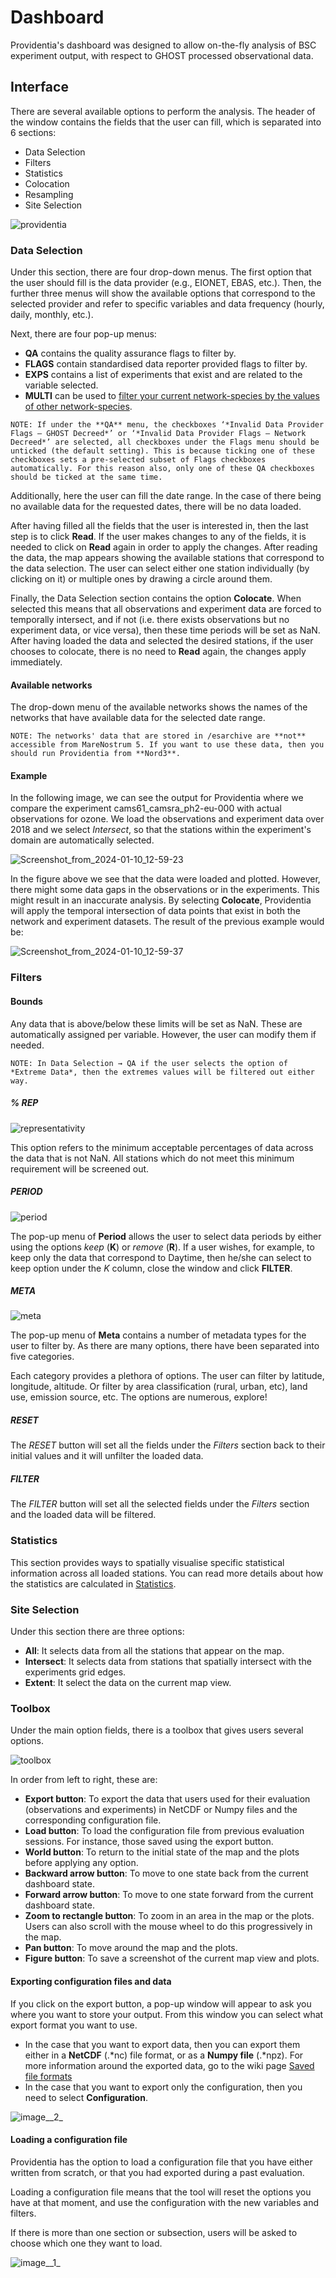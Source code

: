 # Dashboard

Providentia's dashboard was designed to allow on-the-fly analysis of BSC experiment output, with respect to GHOST processed observational data.

## Interface

There are several available options to perform the analysis. The header of the window contains the fields that the user can fill, which is separated into 6 sections: 

- Data Selection
- Filters
- Statistics
- Colocation
- Resampling
- Site Selection

![providentia](uploads/8ee58f0d52d98cdfe0bb173a7aa7f4fd/providentia.png)

### Data Selection
Under this section, there are four drop-down menus. The first option that the user should fill is the data provider (e.g., EIONET, EBAS, etc.). Then, the further three menus will show the available options that correspond to the selected provider and refer to specific variables and data frequency (hourly, daily, monthly, etc.).

Next, there are four pop-up menus:
* **QA** contains the quality assurance flags to filter by.
* **FLAGS** contain standardised data reporter provided flags to filter by.
* **EXPS** contains a list of experiments that exist and are related to the variable selected.
* **MULTI** can be used to [filter your current network-species by the values of other network-species](Multispecies-filtering).

`NOTE: If under the **QA** menu, the checkboxes ‘*Invalid Data Provider Flags – GHOST Decreed*’ or ‘*Invalid Data Provider Flags – Network Decreed*’ are selected, all checkboxes under the Flags menu should be unticked (the default setting). This is because ticking one of these checkboxes sets a pre-selected subset of Flags checkboxes automatically. For this reason also, only one of these QA checkboxes should be ticked at the same time.`

Additionally, here the user can fill the date range. In the case of there being no available data for the requested dates, there will be no data loaded.

After having filled all the fields that the user is interested in, then the last step is to click **Read**. If the user makes changes to any of the fields, it is needed to click on **Read** again in order to apply the changes.
After reading the data, the map appears showing the available stations that correspond to the data selection. The user can select either one station individually (by clicking on it) or multiple ones by drawing a circle around them.

Finally, the Data Selection section contains the option **Colocate**. When selected this means that all observations and experiment data are forced to temporally intersect, and if not (i.e. there exists observations but no experiment data, or vice versa), then these time periods will be set as NaN. After having loaded the data and selected the desired stations, if the user chooses to colocate, there is no need to **Read** again, the changes apply immediately.

#### Available networks

The drop-down menu of the available networks shows the names of the networks that have available data for the selected date range.

`NOTE: The networks' data that are stored in /esarchive are **not** accessible from MareNostrum 5. If you want to use these data, then you should run Providentia from **Nord3**.`

#### Example

In the following image, we can see the output for Providentia where we compare the experiment cams61_camsra_ph2-eu-000 with actual observations for ozone. We load the observations and experiment data over 2018 and we select *Intersect*, so that the stations within the experiment's domain are automatically selected.

![Screenshot_from_2024-01-10_12-59-23](uploads/3f9c3a70fffb9df0554fb9729a3fafa7/Screenshot_from_2024-01-10_12-59-23.png)

In the figure above we see that the data were loaded and plotted. However, there might some data gaps in the observations or in the experiments. This might result in an inaccurate analysis. By selecting **Colocate**, Providentia will apply the temporal intersection of data points that exist in both the network and experiment datasets. The result of the previous example would be:

![Screenshot_from_2024-01-10_12-59-37](uploads/24d8f56ad55097e1c33cb550474aa224/Screenshot_from_2024-01-10_12-59-37.png)

### Filters

#### Bounds

Any data that is above/below these limits will be set as NaN. These are automatically assigned per variable. However, the user can modify them if needed.

`NOTE: In Data Selection → QA if the user selects the option of *Extreme Data*, then the extremes values will be filtered out either way.`

##### % REP

![representativity](uploads/5585713ee6a6fe39c0e6862c51caea00/representativity.png)

This option refers to the minimum acceptable percentages of data across the data that is not NaN. All stations which do not meet this minimum requirement will be screened out.

##### PERIOD

![period](uploads/c68f01ad1ee67853635af9675746eb9b/period.png)

The pop-up menu of **Period** allows the user to select data periods by either using the options *keep* (**K**) or *remove* (**R**). If a user wishes, for example, to keep only the data that correspond to Daytime, then he/she can select to keep option under the *K* column, close the window and click **FILTER**. 

##### META

![meta](uploads/237275e23801cbaea31a3e7a2e3590ea/meta.png)

The pop-up menu of **Meta** contains a number of metadata types for the user to filter by. As there are many options, there have been separated into five categories.

Each category provides a plethora of options. The user can filter by latitude, longitude, altitude. Or filter by area classification (rural, urban, etc), land use, emission source, etc. The options are numerous, explore! 

##### RESET

The *RESET* button will set all the fields under the *Filters* section back to their initial values and it will unfilter the loaded data. 

##### FILTER

The *FILTER* button will set all the selected fields under the *Filters* section and the loaded data will be filtered. 

### Statistics

This section provides ways to spatially visualise specific statistical information across all loaded stations. You can read more details about how the statistics are calculated in [Statistics](https://earth.bsc.es/gitlab/ac/Providentia/-/wikis/Statistics).

### Site Selection

Under this section there are three options: 

- **All**: It selects data from all the stations that appear on the map.
- **Intersect**: It selects data from stations that spatially intersect with the experiments grid edges. 
- **Extent**: It select the data on the current map view.

### Toolbox

Under the main option fields, there is a toolbox that gives users several options.

![toolbox](uploads/71515df11b82e9de66a47bec669bef62/toolbox.png)

In order from left to right, these are:

- **Export button**: To export the data that users used for their evaluation (observations and experiments) in NetCDF or Numpy files and the corresponding configuration file.
- **Load button**: To load the configuration file from previous evaluation sessions. For instance, those saved using the export button.
- **World button**: To return to the initial state of the map and the plots before applying any option.
- **Backward arrow button**: To move to one state back from the current dashboard state.
- **Forward arrow button**: To move to one state forward from the current dashboard state.
- **Zoom to rectangle button**: To zoom in an area in the map or the plots. Users can also scroll with the mouse wheel to do this progressively in the map.
- **Pan button**: To move around the map and the plots.
- **Figure button**: To save a screenshot of the current map view and plots.

#### Exporting configuration files and data

If you click on the export button, a pop-up window will appear to ask you where you want to store your output. From this window you can select what export format you want to use.
 
- In the case that you want to export data, then you can export them either in a **NetCDF** (.*nc) file format, or as a **Numpy file** (.*npz). For more information around the exported data, go to the wiki page [Saved file formats](Saved-file-formats)
- In the case that you want to export only the configuration, then you need to select **Configuration**.

![image__2_](uploads/4a2f194e376881d8851de8be6d888334/image__2_.jpg)

#### Loading a configuration file

Providentia has the option to load a configuration file that you have either written from scratch, or that you had exported during a past evaluation. 

Loading a configuration file means that the tool will reset the options you have at that moment, and use the configuration with the new variables and filters.

If there is more than one section or subsection, users will be asked to choose which one they want to load.

![image__1_](uploads/f247999d3083d5daa62157f67f5a6568/image__1_.jpg)
